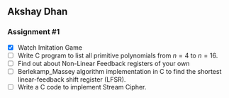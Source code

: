 ## Akshay Dhan


### Assignment #1
- [x] Watch Imitation Game
- [ ] Write C program to list all primitive polynomials from $n=4$ to $n=16$.
- [ ] Find out about Non-Linear Feedback registers of your own
- [ ] Berlekamp_Massey algorithm implementation in C to find the shortest linear-feedback shift register (LFSR).
- [ ] Write a C code to implement Stream Cipher.
